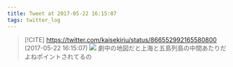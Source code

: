 ```yaml
---
title: Tweet at 2017-05-22 16:15:07
tags: twitter_log
---
```


> [!CITE] https://twitter.com/kaisekiriu/status/866552992165580800 (2017-05-22 16:15:07)
> ![](https://twitter.com/kaisekiriu/status/866552992165580800)
> 劇中の地図だと上海と五島列島の中間あたりだよねポイントされてるの
